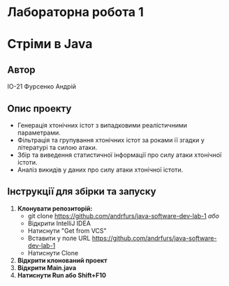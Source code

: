 # Лабораторна робота 1
# Стріми в Java

## Автор
ІО-21 Фурсенко Андрій

## Опис проекту
- Генерація хтонічних істот з випадковими реалістичними параметрами.
- Фільтрація та групування хтонічних істот за роками ії згадки у літературі та силою атаки.
- Збір та виведення статистичної інформації про силу атаки хтонічної істоти.
- Аналіз викидів у даних про силу атаки хтонічної істоти.

## Інструкції для збірки та запуску
1. **Клонувати репозиторій:**
   * git clone https://github.com/andrfurs/java-software-dev-lab-1
   *або*
   * Відкрити IntelliJ IDEA
   * Натиснути "Get from VCS"
   * Вставити у поле URL https://github.com/andrfurs/java-software-dev-lab-1
   * Натиснути Clone
2. **Відкрити клонований проект**
3. **Відкрити Main.java**
4. **Натиснути Run або Shift+F10**

